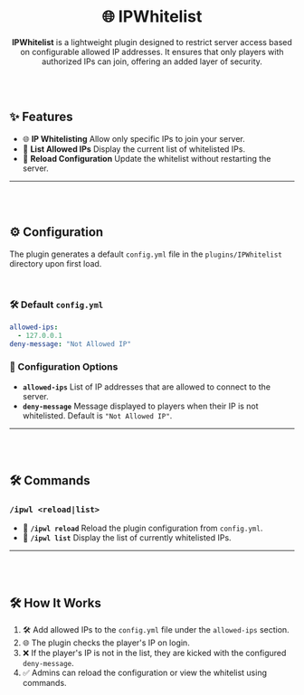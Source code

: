 
<div align="center">

# 🌐 IPWhitelist

**IPWhitelist** is a lightweight plugin designed to restrict server access based on configurable allowed IP addresses. It ensures that only players with authorized IPs can join, offering an added layer of security.

</div>

<br><br>

## ✨ Features

- 🌐 **IP Whitelisting** Allow only specific IPs to join your server.
- 📜 **List Allowed IPs** Display the current list of whitelisted IPs.
- 🔄 **Reload Configuration** Update the whitelist without restarting the server.

---

<br><br>

## ⚙️ Configuration

The plugin generates a default `config.yml` file in the `plugins/IPWhitelist` directory upon first load.

<br>

### 🛠️ Default `config.yml`
```yaml
allowed-ips:
  - 127.0.0.1
deny-message: "Not Allowed IP"
```

### 🔧 Configuration Options
- **`allowed-ips`** List of IP addresses that are allowed to connect to the server.
- **`deny-message`** Message displayed to players when their IP is not whitelisted. Default is `"Not Allowed IP"`.

---

<br><br>

## 🛠️ Commands

### `/ipwl <reload|list>`
- 🔄 **`/ipwl reload`** Reload the plugin configuration from `config.yml`.
- 📜 **`/ipwl list`** Display the list of currently whitelisted IPs.

---

<br><br>

## 🛠️ How It Works

1. 🛠️ Add allowed IPs to the `config.yml` file under the `allowed-ips` section.
2. 🌐 The plugin checks the player's IP on login.
3. ❌ If the player's IP is not in the list, they are kicked with the configured `deny-message`.
4. ✅ Admins can reload the configuration or view the whitelist using commands.
